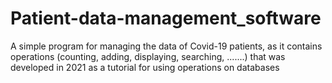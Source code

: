 # Patient-data-management_software
A simple program for managing the data of Covid-19 patients, as it contains operations (counting, adding, displaying, searching, .......) that was developed in 2021 as a tutorial for using operations on databases
